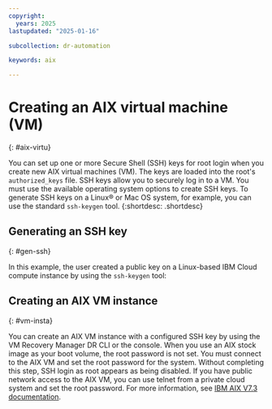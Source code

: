 ```yaml
---
copyright:
  years: 2025
lastupdated: "2025-01-16"

subcollection: dr-automation

keywords: aix

---
```


# Creating an AIX virtual machine (VM)
{: #aix-virtu}

You can set up one or more Secure Shell (SSH) keys for root login when you create new AIX virtual machines (VM). The keys are loaded into the root's `authorized_keys` file. SSH keys allow you to securely log in to a VM. You must use the available operating system options to create SSH keys. To generate SSH keys on a Linux® or Mac OS system, for example, you can use the standard `ssh-keygen` tool.
{:shortdesc: .shortdesc}

## Generating an SSH key
{: #gen-ssh}

In this example, the user created a public key on a Linux-based IBM Cloud compute instance by using the `ssh-keygen` tool:


## Creating an AIX VM instance
{: #vm-insta}

You can create an AIX VM instance with a configured SSH key by using the VM Recovery Manager DR CLI or the console. When you use an AIX stock image as your boot volume, the root password is not set. You must connect to the AIX VM and set the root password for the system. Without completing this step, SSH login as root appears as being disabled. If you have public network access to the AIX VM, you can use telnet from a private cloud system and set the root password. For more information, see [IBM AIX V7.3 documentation](https://www.ibm.com/docs/en/aix/7.3).
